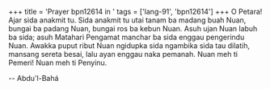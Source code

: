 +++
title = 'Prayer bpn12614 in '
tags = ['lang-91', 'bpn12614']
+++
O Petara! Ajar sida anakmit tu. Sida anakmit tu utai tanam ba madang buah Nuan, bungai ba padang Nuan, bungai ros ba kebun Nuan. Asuh ujan Nuan labuh ba sida; asuh Matahari Pengamat manchar ba sida enggau pengerindu Nuan. Awakka puput ribut Nuan ngidupka sida ngambika sida tau dilatih, mansang sereta besai, lalu ayan enggau naka pemanah. Nuan meh ti Pemeri! Nuan meh ti Penyinu.

-- Abdu'l-Bahá
